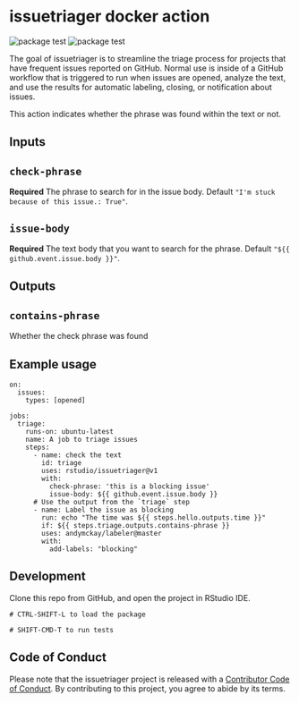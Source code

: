 
<!-- README.md is generated from README.Rmd. Please edit that file -->

# issuetriager docker action

<!-- badges: start -->

![package
test](https://github.com/rstudio/issuetriager/actions/workflows/check-standard.yml/badge.svg)
![package
test](https://github.com/rstudio/issuetriager/actions/workflows/render-rmarkdown.yml/badge.svg)
<!-- badges: end -->

The goal of issuetriager is to streamline the triage process for
projects that have frequent issues reported on GitHub. Normal use is
inside of a GitHub workflow that is triggered to run when issues are
opened, analyze the text, and use the results for automatic labeling,
closing, or notification about issues.

This action indicates whether the phrase was found within the text or
not.

## Inputs

## `check-phrase`

**Required** The phrase to search for in the issue body. Default `"I'm
stuck because of this issue.: True"`.

## `issue-body`

**Required** The text body that you want to search for the phrase.
Default `"${{ github.event.issue.body }}"`.

## Outputs

## `contains-phrase`

Whether the check phrase was found

## Example usage

    on:
      issues:
        types: [opened]
    
    jobs:
      triage:
        runs-on: ubuntu-latest
        name: A job to triage issues
        steps:
          - name: check the text
            id: triage
            uses: rstudio/issuetriager@v1
            with:
              check-phrase: 'this is a blocking issue'
              issue-body: ${{ github.event.issue.body }}
          # Use the output from the `triage` step
          - name: Label the issue as blocking
            run: echo "The time was ${{ steps.hello.outputs.time }}"
            if: ${{ steps.triage.outputs.contains-phrase }}
            uses: andymckay/labeler@master
            with:
              add-labels: "blocking"

## Development

Clone this repo from GitHub, and open the project in RStudio IDE.

    # CTRL-SHIFT-L to load the package
    
    # SHIFT-CMD-T to run tests

## Code of Conduct

Please note that the issuetriager project is released with a
[Contributor Code of
Conduct](https://contributor-covenant.org/version/2/1/CODE_OF_CONDUCT.html).
By contributing to this project, you agree to abide by its terms.

<!-- 
GitHub Actions will re-render `README.Rmd` every time you push.
-->

